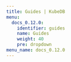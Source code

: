 ```yaml
---
title: Guides | KubeDB
menu:
  docs_0.12.0:
    identifier: guides
    name: Guides
    weight: 40
    pre: dropdown
menu_name: docs_0.12.0
---
```


